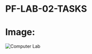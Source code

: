 # PF-LAB-02-TASKS
# Image:
![Computer Lab](https://th.bing.com/th/id/OIP.BjwDl32zTasrxv1MoqzzjAHaLE?rs=1&pid=ImgDetMain)
